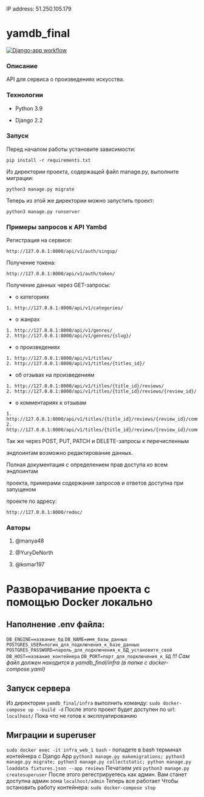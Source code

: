 IP address: 51.250.105.179

# yamdb_final
[![Django-app workflow](https://github.com/Demianight/yamdb_final/actions/workflows/yamdb_workflow.yml/badge.svg)](https://github.com/Demianight/yamdb_final/actions/workflows/yamdb_workflow.yml)
 

### Описание 

API для сервиса о произведениях искусства. 

### Технологии 

- Python 3.9 

- Django 2.2 

### Запуск 

Перед началом работы установите зависимости:  

``` 
pip install -r requirements.txt 
``` 

Из директории проекта, содержащей файл manage.py, выполните миграции:  

``` 
python3 manage.py migrate 
``` 

Теперь из этой же директории можно запустить проект: 

``` 
python3 manage.py runserver 
``` 

### Примеры запросов к API Yambd 

Регистрация на сервисе:  

``` 
http://127.0.0.1:8000/api/v1/auth/singup/ 
``` 

Получение токена:  

``` 
http://127.0.0.1:8000/api/v1/auth/token/ 
``` 

Получение данных через GET-запросы:  

 

- о категориях 

``` 
1. http://127.0.0.1:8000/api/v1/categories/ 
``` 

- о жанрах 

``` 
1. http://127.0.0.1:8000/api/v1/genres/ 
2. http://127.0.0.1:8000/api/v1/genres/{slug}/ 
``` 

- о произведениях 

``` 
1. http://127.0.0.1:8000/api/v1/titles/ 
2. http://127.0.0.1:8000/api/v1/titles/{titles_id}/ 
``` 

- об отзывах на произведениям 

``` 
1. http://127.0.0.1:8000/api/v1/titles/{title_id}/reviews/ 
2. http://127.0.0.1:8000/api/v1/titles/{title_id}/reviews/{review_id}/ 
``` 

- о комментариях к отзывам 

``` 
1. http://127.0.0.1:8000/api/v1/titles/{title_id}/reviews/{review_id}/comments/ 
2. http://127.0.0.1:8000/api/v1/titles/{title_id}/reviews/{review_id}/comments/{comment_id}/ 
``` 

Так же через POST, PUT, PATCH и DELETE-запросы к перечисленным  

эндпоинтам возможно редактирование данных. 

 

Полная документация с определением прав доступа ко всем эндпоинтам  

проекта, примерами содержания запросов и ответов доступна при запущеном  

проекте по адресу:  

``` 
http://127.0.0.1:8000/redoc/ 
``` 

### Авторы 

1. @manya48 

2. @YuryDeNorth 

3. @komar197


# Разворачивание проекта с помощью Docker локально

## Наполнение .env файла:
```DB_ENGINE=название_бд```
```DB_NAME=имя_базы_данных```
```POSTGRES_USER=логин_для_подключения_к_базе_данных```
```POSTGRES_PASSWORD=пароль_для_подключения_к_БД_установите_свой```
```DB_HOST=название_контейнера```
```DB_PORT=порт_для_подключения_к_БД```
*!!! Сам файл должен находится в yamdb_final/infra (в папке с docker-compose.yaml)*
## Запуск сервера
Из директории ```yamdb_final/infra``` выполнить команду: ```sudo docker-compose up --build -d```
После этого проект будет доступен по url: ```localhost/```
Пока что не готов к эксплуатированию
## Миграции и superuser 
```sudo docker exec -it infra_web_1 bash``` - попадете в bash терминал контейнера с Django App
```python3 manage.py makemigrations; python3 manage.py migrate; python3 manage.py collectstatic; python manage.py loaddata fixtures.json --app reviews```
Печатаем *yes*
```python3 manage.py createsuperuser```
После этого регестрируетесь как админ. Вам станет доступна админ зона ```localhost/admin```
Теперь все работает
Чтобы остановить работу контейнера: ```sudo docker-compose stop```